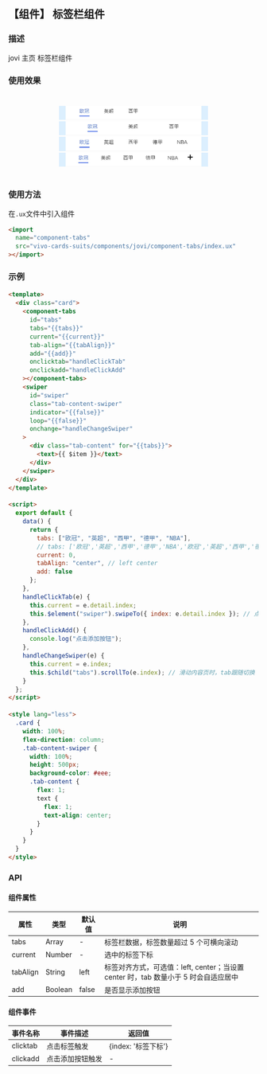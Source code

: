 ## 【组件】 标签栏组件

### 描述

jovi 主页 标签栏组件

### 使用效果

<div style="text-align: center;margin: 40px;">
  <img src="../../assets/jovi-component-tabs-1.jpg" style="width:300px" alt="jovi-component-tabs-1"/>
  <img src="../../assets/jovi-component-tabs-2.jpg" style="width:300px" alt="jovi-component-tabs-2"/>
  <img src="../../assets/jovi-component-tabs-3.jpg" style="width:300px" alt="jovi-component-tabs-3"/>
  <img src="../../assets/jovi-component-tabs-4.jpg" style="width:300px" alt="jovi-component-tabs-4"/>
</div>

### 使用方法

在`.ux`文件中引入组件

```html
<import
  name="component-tabs"
  src="vivo-cards-suits/components/jovi/component-tabs/index.ux"
></import>
```

### 示例

```html
<template>
  <div class="card">
    <component-tabs
      id="tabs"
      tabs="{{tabs}}"
      current="{{current}}"
      tab-align="{{tabAlign}}"
      add="{{add}}"
      onclicktab="handleClickTab"
      onclickadd="handleClickAdd"
    ></component-tabs>
    <swiper
      id="swiper"
      class="tab-content-swiper"
      indicator="{{false}}"
      loop="{{false}}"
      onchange="handleChangeSwiper"
    >
      <div class="tab-content" for="{{tabs}}">
        <text>{{ $item }}</text>
      </div>
    </swiper>
  </div>
</template>

<script>
  export default {
    data() {
      return {
        tabs: ["欧冠", "英超", "西甲", "德甲", "NBA"],
        // tabs: ['欧冠','英超','西甲','德甲','NBA','欧冠','英超','西甲','德甲','NBA'],
        current: 0,
        tabAlign: "center", // left center
        add: false
      };
    },
    handleClickTab(e) {
      this.current = e.detail.index;
      this.$element("swiper").swipeTo({ index: e.detail.index }); // 点击tab时，内容页跟随切换
    },
    handleClickAdd() {
      console.log("点击添加按钮");
    },
    handleChangeSwiper(e) {
      this.current = e.index;
      this.$child("tabs").scrollTo(e.index); // 滑动内容页时，tab跟随切换
    }
  };
</script>

<style lang="less">
  .card {
    width: 100%;
    flex-direction: column;
    .tab-content-swiper {
      width: 100%;
      height: 500px;
      background-color: #eee;
      .tab-content {
        flex: 1;
        text {
          flex: 1;
          text-align: center;
        }
      }
    }
  }
</style>
```

### API

#### 组件属性

| 属性     | 类型    | 默认值 | 说明                                                                                |
| -------- | ------- | ------ | ----------------------------------------------------------------------------------- |
| tabs     | Array   | -      | 标签栏数据，标签数量超过 5 个可横向滚动                                             |
| current  | Number  | -      | 选中的标签下标                                                                      |
| tabAlign | String  | left   | 标签对齐方式，可选值：left, center；当设置 center 时，tab 数量小于 5 时会自适应居中 |
| add      | Boolean | false  | 是否显示添加按钮                                                                    |

#### 组件事件

| 事件名称 | 事件描述         | 返回值              |
| -------- | ---------------- | ------------------- |
| clicktab | 点击标签触发     | {index: '标签下标'} |
| clickadd | 点击添加按钮触发 | -                   |
